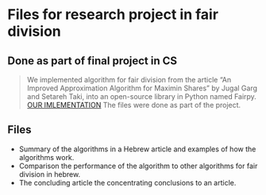 # Files for research project in fair division
## Done as part of final project in CS

> We implemented algorithm for fair division from the article “An Improved Approximation Algorithm for Maximin Shares” by Jugal Garg and Setareh Taki, into an open-source library in Python named Fairpy. 
 > [OUR IMLEMENTATION](https://github.com/erelsgl/fairpy/blob/master/fairpy/items/approximation_maximin_share.py)
 The files were done as part of the project.

## Files
 - Summary of the algorithms in a Hebrew article and examples of how the algorithms work.
 - Comparison the performance of the algorithm to other algorithms for fair division in hebrew.
- The concluding article
the concentrating conclusions to an article.